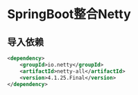 # SpringBoot整合Netty

## 导入依赖

```xml
<dependency>
    <groupId>io.netty</groupId>
    <artifactId>netty-all</artifactId>
    <version>4.1.25.Final</version>
</dependency>
```

